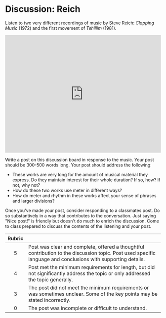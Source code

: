 # Discussion: Reich

Listen to two very different recordings of music by Steve Reich: _Clapping Music_ (1972) and the first movement of _Tehillim_ (1981).

<iframe src="https://embed.spotify.com/?uri=spotify%3Auser%3Adavemacdo%3Aplaylist%3A7L10f7ZNrXZ5D3OVa3LeoO" width="100%" height="380" frameborder="0" allowtransparency="true"></iframe>

Write a post on this discussion board in response to the music. Your post should be 300-500 words long. Your post should address the following:

- These works are very long for the amount of musical material they express. Do they maintain interest for their whole duration? If so, how? If not, why not?
- How do these two works use meter in different ways?
- How do meter and rhythm in these works affect your sense of phrases and larger divisions?

Once you've made your post, consider responding to a classmates post. Do so substantively in a way that contributes to the conversation. Just saying "Nice post!" is friendly but doesn't do much to enrich the discussion. Come to class prepared to discuss the contents of the listening and your post.

| Rubric ||
| :---: | --- |
| 5 | Post was clear and complete, offered a thoughtful contribution to the discussion topic. Post used specific language and conclusions with supporting details. |
| 4 | Post met the minimum requirements for length, but did not significantly address the topic or only addressed the topic generally. |
| 3 | The post did not meet the minimum requirements or was sometimes unclear. Some of the key points may be stated incorrectly.  |
| 0 | The post was incomplete or difficult to understand. |
